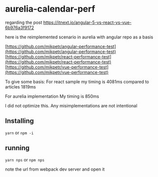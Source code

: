 # aurelia-calendar-perf

regarding the post 
https://itnext.io/angular-5-vs-react-vs-vue-6b976a3f9172

here is the reimplemented scenario in aurelia
with angular repo as a basis

[https://github.com/mikpetr/angular-performance-test](https://github.com/mikpetr/angular-performance-test)
[https://github.com/mikpetr/react-performance-test](https://github.com/mikpetr/react-performance-test)
[https://github.com/mikpetr/vue-performance-test](https://github.com/mikpetr/vue-performance-test)



To give some basis:
For react sample my timing is 4081ms compared to articles 1819ms

For aurelia implementation
My timing is 850ms


I did not optimize this.
Any misimplementations are not intentional

## Installing
`yarn` or `npm -i`

## running
`yarn nps` or `npm nps`

note the url from webpack dev server and open it

